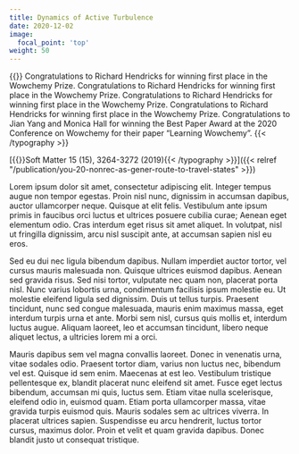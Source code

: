 ```yaml
---
title: Dynamics of Active Turbulence
date: 2020-12-02
image:
  focal_point: 'top'
weight: 50
---
```


{{<typography font="Roboto" size="18px" style="normal" weight="normal" >}}
Congratulations to Richard Hendricks for winning first place in the Wowchemy Prize.
Congratulations to Richard Hendricks for winning first place in the Wowchemy Prize.
Congratulations to Richard Hendricks for winning first place in the Wowchemy Prize.
Congratulations to Richard Hendricks for winning first place in the Wowchemy Prize.
Congratulations to Jian Yang and Monica Hall for winning the Best Paper Award at the 2020 Conference on Wowchemy for their paper “Learning Wowchemy”.
{{< /typography >}}

[{{<typography font="Roboto" size="18px" style="normal" weight="normal" >}}Soft Matter 15 (15), 3264-3272 (2019){{< /typography >}}]({{< relref "/publication/you-20-nonrec-as-gener-route-to-travel-states" >}})

<!--more-->

Lorem ipsum dolor sit amet, consectetur adipiscing elit. Integer tempus augue non tempor egestas. Proin nisl nunc, dignissim in accumsan dapibus, auctor ullamcorper neque. Quisque at elit felis. Vestibulum ante ipsum primis in faucibus orci luctus et ultrices posuere cubilia curae; Aenean eget elementum odio. Cras interdum eget risus sit amet aliquet. In volutpat, nisl ut fringilla dignissim, arcu nisl suscipit ante, at accumsan sapien nisl eu eros.

Sed eu dui nec ligula bibendum dapibus. Nullam imperdiet auctor tortor, vel cursus mauris malesuada non. Quisque ultrices euismod dapibus. Aenean sed gravida risus. Sed nisi tortor, vulputate nec quam non, placerat porta nisl. Nunc varius lobortis urna, condimentum facilisis ipsum molestie eu. Ut molestie eleifend ligula sed dignissim. Duis ut tellus turpis. Praesent tincidunt, nunc sed congue malesuada, mauris enim maximus massa, eget interdum turpis urna et ante. Morbi sem nisl, cursus quis mollis et, interdum luctus augue. Aliquam laoreet, leo et accumsan tincidunt, libero neque aliquet lectus, a ultricies lorem mi a orci.

Mauris dapibus sem vel magna convallis laoreet. Donec in venenatis urna, vitae sodales odio. Praesent tortor diam, varius non luctus nec, bibendum vel est. Quisque id sem enim. Maecenas at est leo. Vestibulum tristique pellentesque ex, blandit placerat nunc eleifend sit amet. Fusce eget lectus bibendum, accumsan mi quis, luctus sem. Etiam vitae nulla scelerisque, eleifend odio in, euismod quam. Etiam porta ullamcorper massa, vitae gravida turpis euismod quis. Mauris sodales sem ac ultrices viverra. In placerat ultrices sapien. Suspendisse eu arcu hendrerit, luctus tortor cursus, maximus dolor. Proin et velit et quam gravida dapibus. Donec blandit justo ut consequat tristique.
